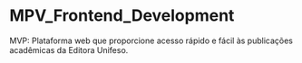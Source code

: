 # MPV_Frontend_Development
MVP:  Plataforma web que proporcione acesso rápido e fácil às publicações acadêmicas da Editora Unifeso. 
